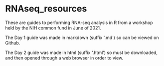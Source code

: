 # RNAseq_resources

These are guides to performing RNA-seq analysis in R from a workshop held by the NIH common fund in June of 2021. 

The Day 1 guide was made in markdown (suffix '.md') so can be viewed on Github.

The Day 2 guide was made in html (suffix '.html') so must be downloaded, and then opened through a web browser in order to view. 
